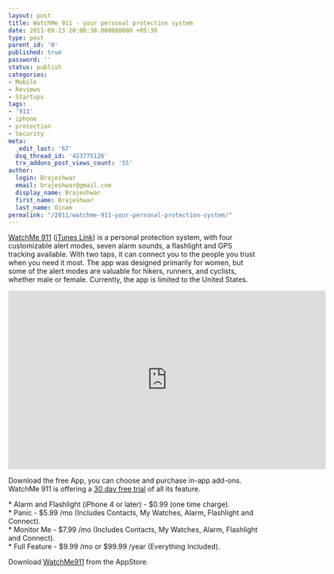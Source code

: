 ```yaml
---
layout: post
title: WatchMe 911 - your personal protection system
date: 2011-09-23 20:00:38.000000000 +05:30
type: post
parent_id: '0'
published: true
password: ''
status: publish
categories:
- Mobile
- Reviews
- Startups
tags:
- '911'
- iphone
- protection
- Security
meta:
  _edit_last: '67'
  dsq_thread_id: '423775126'
  trx_addons_post_views_count: '55'
author:
  login: Brajeshwar
  email: brajeshwar@gmail.com
  display_name: Brajeshwar
  first_name: Brajeshwar
  last_name: Oinam
permalink: "/2011/watchme-911-your-personal-protection-system/"
---
```

<p><a href="http://www.watchme911.com/">WatchMe 911</a> (<a href="http://itunes.apple.com/us/app/watchme-911-your-personal/id434231085?ls=1&mt=8">iTunes Link</a>) is a personal protection system, with four customizable alert modes, seven alarm sounds, a flashlight and GPS tracking available. With two taps, it can connect you to the people you trust when you need it most. The app was designed primarily for women, but some of the alert modes are valuable for hikers, runners, and cyclists, whether male or female. Currently, the app is limited to the United States.</p>

<p><iframe width="640" height="360" src="http://www.youtube.com/embed/sTqFwbs2-Qg?hd=1" frameborder="0" allowfullscreen></iframe></p>
<p>Download the free App, you can choose and purchase in-app add-ons. WatchMe 911 is offering a <a href="http://www.watchme911.com/pricing.php">30 day free trial</a> of all its feature.</p>
<p>* Alarm and Flashlight (iPhone 4 or later) - $0.99 (one time charge).<br />
* Panic - $5.99 /mo (Includes Contacts, My Watches, Alarm, Flashlight and Connect).<br />
* Monitor Me - $7.99 /mo (Includes Contacts, My Watches, Alarm, Flashlight and Connect).<br />
* Full Feature - $9.99 /mo or $99.99 /year (Everything Included).</p>
<p>Download <a href="http://itunes.apple.com/us/app/watchme-911-your-personal/id434231085?mt=8">WatchMe911</a> from the AppStore.</p>
